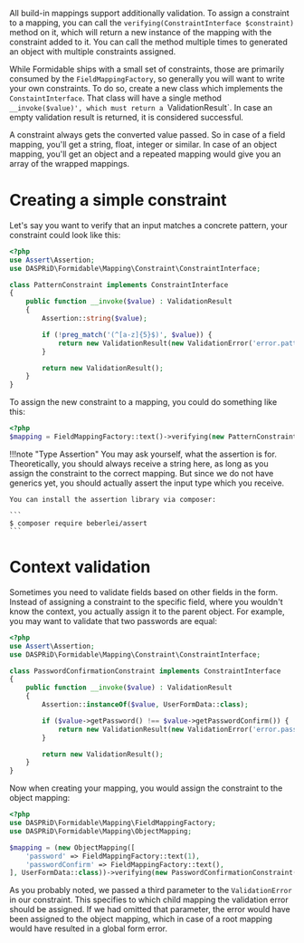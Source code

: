 All build-in mappings support additionally validation. To assign a constraint to a mapping, you can call the
`verifying(ConstraintInterface $constraint)` method on it, which will return a new instance of the mapping with the
constraint added to it. You can call the method multiple times to generated an object with multiple constraints
assigned.

While Formidable ships with a small set of constraints, those are primarily consumed by the `FieldMappingFactory`, so
generally you will want to write your own constraints. To do so, create a new class which implements the
`ConstaintInterface`. That class will have a single method `__invoke($value)', which must return a `ValidationResult`.
In case an empty validation result is returned, it is considered successful.

A constraint always gets the converted value passed. So in case of a field mapping, you'll get a string, float, integer
or similar. In case of an object mapping, you'll get an object and a repeated mapping would give you an array of the
wrapped mappings.

# Creating a simple constraint

Let's say you want to verify that an input matches a concrete pattern, your constraint could look like this:

```php
<?php
use Assert\Assertion;
use DASPRiD\Formidable\Mapping\Constraint\ConstraintInterface;

class PatternConstraint implements ConstraintInterface
{
    public function __invoke($value) : ValidationResult
    {
        Assertion::string($value);

        if (!preg_match('(^[a-z]{5}$)', $value)) {
            return new ValidationResult(new ValidationError('error.pattern'));
        }

        return new ValidationResult();
    }
}
```

To assign the new constraint to a mapping, you could do something like this:

```php
<?php
$mapping = FieldMappingFactory::text()->verifying(new PatternConstraint());
```

!!!note "Type Assertion"
    You may ask yourself, what the assertion is for. Theoretically, you should always receive a string here, as long
    as you assign the constraint to the correct mapping. But since we do not have generics yet, you should actually
    assert the input type which you receive.

    You can install the assertion library via composer:

    ```
    $ composer require beberlei/assert
    ```

# Context validation

Sometimes you need to validate fields based on other fields in the form. Instead of assigning a constraint to the
specific field, where you wouldn't know the context, you actually assign it to the parent object. For example, you may
want to validate that two passwords are equal:

```php
<?php
use Assert\Assertion;
use DASPRiD\Formidable\Mapping\Constraint\ConstraintInterface;

class PasswordConfirmationConstraint implements ConstraintInterface
{
    public function __invoke($value) : ValidationResult
    {
        Assertion::instanceOf($value, UserFormData::class);

        if ($value->getPassword() !== $value->getPasswordConfirm()) {
            return new ValidationResult(new ValidationError('error.password-mismatch', [], 'passwordConfirm'));
        }

        return new ValidationResult();
    }
}
```

Now when creating your mapping, you would assign the constraint to the object mapping:

```php
<?php
use DASPRiD\Formidable\Mapping\FieldMappingFactory;
use DASPRiD\Formidable\Mapping\ObjectMapping;

$mapping = (new ObjectMapping([
    'password' => FieldMappingFactory::text(1),
    'passwordConfirm' => FieldMappingFactory::text(),
], UserFormData::class))->verifying(new PasswordConfirmationConstraint());
```

As you probably noted, we passed a third parameter to the `ValidationError` in our constraint. This specifies to which
child mapping the validation error should be assigned. If we had omitted that parameter, the error would have been
assigned to the object mapping, which in case of a root mapping would have resulted in a global form error.

